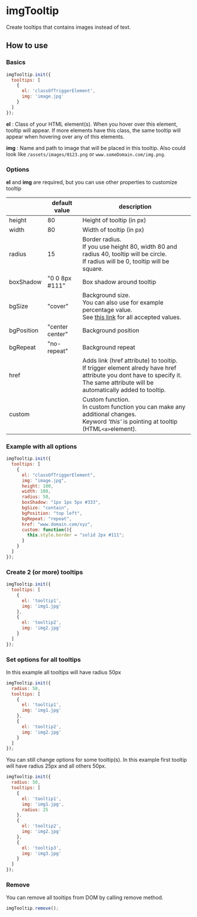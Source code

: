 # imgTooltip
Create tooltips that contains images instead of text.


## How to use
### Basics
```javascript
imgTooltip.init({
  tooltips: [
    {
      el: 'classOfTriggerElement',
      img: 'image.jpg'
    }
  ]
});
```
**el** : Class of your HTML element(s). When you hover over this element, tooltip will appear. If more elements have this class, the same tooltip will appear when hovering over any of this elements.

**img** : Name and path to image that will be placed in this tooltip. Also could look like `/assets/images/0123.png` or `www.someDomain.com/img.png`.

### Options
**el** and **img** are required, but you can use other properties to customize tooltip

||default value|description|
|---|---------|---|
|height|80|Height of tooltip (in px)|
|width|80|Width of tooltip (in px)|
|radius|15|Border radius.<br>If you use height 80, width 80 and radius 40, tooltip will be circle. <br>If radius will be 0, tooltip will be square.|
|boxShadow|"0 0 8px #111"|Box shadow around tooltip|
|bgSize|"cover"|Background size.<br>You can also use for example percentage value. <br>See [this link](https://www.w3schools.com/cssref/css3_pr_background-size.asp) for all accepted values.|
|bgPosition|"center center"|Background position|
|bgRepeat|"no-repeat"|Background repeat|
|href||Adds link (href attribute) to tooltip.<br>If trigger element alredy have href attribute you dont have to specify it. <br>The same attribute will be automatically added to tooltip.|
|custom||Custom function.<br>In custom function you can make any additional changes. <br>Keyword *'this'* is pointing at tooltip (HTML`<a>`element).|

### Example with all options

```javascript
imgTooltip.init({
  tooltips: [
    {
      el: "classOfTriggerElement",
      img: "image.jpg",
      height: 100,
      width: 100,
      radius: 50,
      boxShadow: "1px 1px 5px #333",
      bgSize: "contain",
      bgPosition: "top left",
      bgRepeat: "repeat",
      href: "www.domain.com/xyz",
      custom: function(){
        this.style.border = "solid 2px #111";
      }
    }
  ]
});
```

### Create 2 (or more) tooltips
```javascript
imgTooltip.init({
  tooltips: [
    {
      el: 'tooltip1',
      img: 'img1.jpg'
    },
    {
      el: 'tooltip2',
      img: 'img2.jpg'
    }
  ]
});
```

### Set options for all tooltips
In this example all tooltips will have radius 50px
```javascript
imgTooltip.init({
  radius: 50,
  tooltips: [
    {
      el: 'tooltip1',
      img: 'img1.jpg'
    },
    {
      el: 'tooltip2',
      img: 'img2.jpg'
    }
  ]
});
```

You can still change options for some tooltip(s). In this example first tooltip will have radius 25px and all others 50px.
```javascript
imgTooltip.init({
  radius: 50,
  tooltips: [
    {
      el: 'tooltip1',
      img: 'img1.jpg',
      radius: 25
    },
    {
      el: 'tooltip2',
      img: 'img2.jpg'
    },
    {
      el: 'tooltip3',
      img: 'img3.jpg'
    }
  ]
});
```

### Remove
You can remove all tooltips from DOM by calling remove method.
```javascript
imgTooltip.remove();
```
